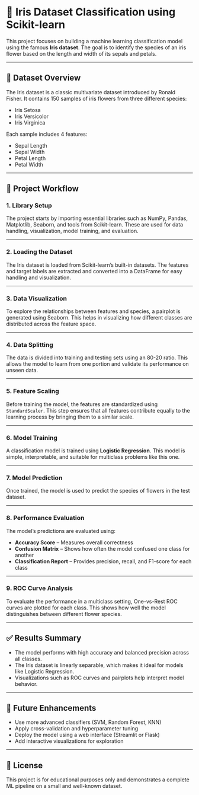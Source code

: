 # 🌸 Iris Dataset Classification using Scikit-learn

This project focuses on building a machine learning classification model using the famous **Iris dataset**. The goal is to identify the species of an iris flower based on the length and width of its sepals and petals.

---

## 📁 Dataset Overview

The Iris dataset is a classic multivariate dataset introduced by Ronald Fisher. It contains 150 samples of iris flowers from three different species:
- Iris Setosa
- Iris Versicolor
- Iris Virginica

Each sample includes 4 features:
- Sepal Length
- Sepal Width
- Petal Length
- Petal Width

---

## 🔄 Project Workflow

### 1. **Library Setup**
The project starts by importing essential libraries such as NumPy, Pandas, Matplotlib, Seaborn, and tools from Scikit-learn. These are used for data handling, visualization, model training, and evaluation.

---

### 2. **Loading the Dataset**
The Iris dataset is loaded from Scikit-learn’s built-in datasets. The features and target labels are extracted and converted into a DataFrame for easy handling and visualization.

---

### 3. **Data Visualization**
To explore the relationships between features and species, a pairplot is generated using Seaborn. This helps in visualizing how different classes are distributed across the feature space.

---

### 4. **Data Splitting**
The data is divided into training and testing sets using an 80-20 ratio. This allows the model to learn from one portion and validate its performance on unseen data.

---

### 5. **Feature Scaling**
Before training the model, the features are standardized using `StandardScaler`. This step ensures that all features contribute equally to the learning process by bringing them to a similar scale.

---

### 6. **Model Training**
A classification model is trained using **Logistic Regression**. This model is simple, interpretable, and suitable for multiclass problems like this one.

---

### 7. **Model Prediction**
Once trained, the model is used to predict the species of flowers in the test dataset.

---

### 8. **Performance Evaluation**
The model’s predictions are evaluated using:
- **Accuracy Score** – Measures overall correctness
- **Confusion Matrix** – Shows how often the model confused one class for another
- **Classification Report** – Provides precision, recall, and F1-score for each class

---

### 9. **ROC Curve Analysis**
To evaluate the performance in a multiclass setting, One-vs-Rest ROC curves are plotted for each class. This shows how well the model distinguishes between different flower species.

---

## ✅ Results Summary

- The model performs with high accuracy and balanced precision across all classes.
- The Iris dataset is linearly separable, which makes it ideal for models like Logistic Regression.
- Visualizations such as ROC curves and pairplots help interpret model behavior.

---

## 🔮 Future Enhancements

- Use more advanced classifiers (SVM, Random Forest, KNN)
- Apply cross-validation and hyperparameter tuning
- Deploy the model using a web interface (Streamlit or Flask)
- Add interactive visualizations for exploration

---

## 📄 License

This project is for educational purposes only and demonstrates a complete ML pipeline on a small and well-known dataset.


